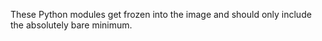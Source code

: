 These Python modules get frozen into the image and should only include the absolutely bare minimum. 
